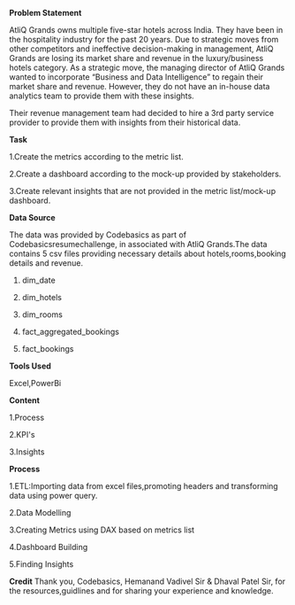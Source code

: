 **Problem Statement**

AtliQ Grands owns multiple five-star hotels across India. They have been in the hospitality industry for the past 20 years. Due to strategic moves from other competitors and ineffective decision-making in management, AtliQ Grands are losing its market share and revenue in the luxury/business hotels category. As a strategic move, the managing director of AtliQ Grands wanted to incorporate “Business and Data Intelligence” to regain their market share and revenue. However, they do not have an in-house data analytics team to provide them with these insights.

Their revenue management team had decided to hire a 3rd party service provider to provide them with insights from their historical data.

**Task**

1.Create the metrics according to the metric list.

2.Create a dashboard according to the mock-up provided by stakeholders.

3.Create relevant insights that are not provided in the metric list/mock-up dashboard.

**Data Source**

The data was provided by Codebasics as part of Codebasicsresumechallenge, in associated with AtliQ Grands.The data contains 5 csv files providing necessary details about hotels,rooms,booking details and revenue.

1. dim_date

2. dim_hotels

3. dim_rooms

4. fact_aggregated_bookings

5. fact_bookings

**Tools Used**

Excel,PowerBi

**Content**


1.Process

2.KPI's

3.Insights

**Process**


1.ETL:Importing data from excel files,promoting headers and transforming data using power query.

2.Data Modelling

3.Creating Metrics using DAX based on metrics list

4.Dashboard Building

5.Finding Insights

**Credit**
Thank you, Codebasics, Hemanand Vadivel Sir & Dhaval Patel Sir, for the resources,guidlines and for sharing your experience and knowledge.
